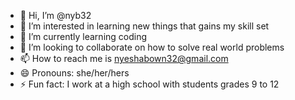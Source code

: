 - 👋 Hi, I’m @nyb32
- 👀 I’m interested in learning new things that gains my skill set
- 🌱 I’m currently learning coding
- 💞️ I’m looking to collaborate on how to solve real world problems
- 📫 How to reach me is nyeshabown32@gmail.com
- 😄 Pronouns: she/her/hers
- ⚡ Fun fact: I work at a high school with students grades 9 to 12

<!---
nyb32/nyb32 is a ✨ special ✨ repository because its `README.md` (this file) appears on your GitHub profile.
You can click the Preview link to take a look at your changes.
--->
